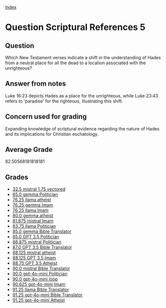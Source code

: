 
[Index](../../index.md)
# Question Scriptural References 5
## Question
Which New Testament verses indicate a shift in the understanding of Hades from a neutral place for all the dead to a location associated with the unrighteous?

## Answer from notes
Luke 16:23 depicts Hades as a place for the unrighteous, while Luke 23:43 refers to 'paradise' for the righteous, illustrating this shift.

## Concern used for grading
Expanding knowledge of scriptural evidence regarding the nature of Hades and its implications for Christian eschatology.

## Average Grade
82.50568181818181

## Grades
 * [32.5 mistral 1.75 vectored](../answers/mistral_1.75_vectored/Scriptural_References_5.md)
 * [65.0 gemma Politician](../answers/gemma_Politician/Scriptural_References_5.md)
 * [76.25 llama atheist](../answers/llama_atheist/Scriptural_References_5.md)
 * [76.25 gemma Imam](../answers/gemma_Imam/Scriptural_References_5.md)
 * [76.25 llama Imam](../answers/llama_Imam/Scriptural_References_5.md)
 * [80.0 gemma atheist](../answers/gemma_atheist/Scriptural_References_5.md)
 * [81.875 mistral Imam](../answers/mistral_Imam/Scriptural_References_5.md)
 * [83.75 llama Politician](../answers/llama_Politician/Scriptural_References_5.md)
 * [85.0 gemma Bible Translator](../answers/gemma_Bible_Translator/Scriptural_References_5.md)
 * [85.0 GPT 3.5 Politician](../answers/GPT_3.5_Politician/Scriptural_References_5.md)
 * [86.875 mistral Politician](../answers/mistral_Politician/Scriptural_References_5.md)
 * [87.0 GPT 3.5 Bible Translator](../answers/GPT_3.5_Bible_Translator/Scriptural_References_5.md)
 * [88.125 mistral atheist](../answers/mistral_atheist/Scriptural_References_5.md)
 * [88.125 GPT 3.5 Imam](../answers/GPT_3.5_Imam/Scriptural_References_5.md)
 * [88.75 GPT 3.5 Atheist](../answers/GPT_3.5_Atheist/Scriptural_References_5.md)
 * [90.0 mistral Bible Translator](../answers/mistral_Bible_Translator/Scriptural_References_5.md)
 * [90.0 gpt-4o-mini Politician](../answers/gpt-4o-mini_Politician/Scriptural_References_5.md)
 * [90.0 gpt-4o-mini loop](../answers/gpt-4o-mini_loop/Scriptural_References_5.md)
 * [90.625 gpt-4o-mini Imam](../answers/gpt-4o-mini_Imam/Scriptural_References_5.md)
 * [91.25 llama Bible Translator](../answers/llama_Bible_Translator/Scriptural_References_5.md)
 * [91.25 gpt-4o-mini Bible Translator](../answers/gpt-4o-mini_Bible_Translator/Scriptural_References_5.md)
 * [91.25 gpt-4o-mini Atheist](../answers/gpt-4o-mini_Atheist/Scriptural_References_5.md)
